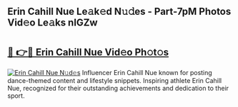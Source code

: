 ## Erin Cahill Nue Le𝚊k𝚎d N𝚞𝚍es - Part-7pM Photos Vid𝚎o Le𝚊ks nlGZw

# <h2><a href="http://fb2kvn.evod.top/?m=Erin+Cahill+Nue">🔗 👉🔴 Erin Cahill Nue Vid𝚎o Ph𝚘t𝚘s</a></h2>

[![Erin Cahill Nue N𝚞d𝚎s](https://i.imgur.com/8V9OHl7.gif)](http://fb2kvn.evod.top/?m=Erin+Cahill+Nue)
Influencer Erin Cahill Nue known for posting dance-themed content and lifestyle snippets. Inspiring athlete Erin Cahill Nue, recognized for their outstanding achievements and dedication to their sport. 
